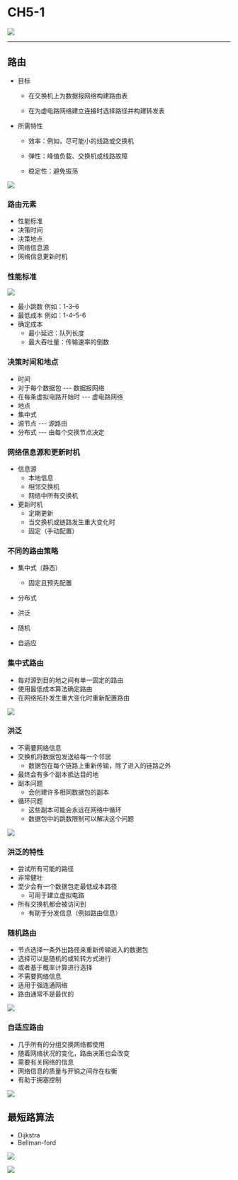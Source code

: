 # CH5-1

![](/home/guan/Desktop/计算机网络/Images/4.30/b7136a8d-910b-4380-b59b-c073b8d421f0.png)

---

## 路由

- 目标 

  - 在交换机上为数据报网络构建路由表 

  - 在为虚电路网络建立连接时选择路径并构建转发表 

- 所需特性 

  - 效率：例如，尽可能小的线路或交换机

  -  弹性：峰值负载、交换机或线路故障 

  - 稳定性：避免振荡

![](/home/guan/Desktop/计算机网络/Images/4.30/0bea8916-7135-4dc6-ae78-b257747d7f0f.png)

### 路由元素 

-  性能标准
-  决策时间
- 决策地点 
- 网络信息源
- 网络信息更新时机

### 性能标准

![](/home/guan/Desktop/计算机网络/Images/4.30/d4c990f2-0605-4bb7-b716-d631fa97e706.png)

-  最小跳数  例如：1-3–6 
- 最低成本 例如：1-4–5-6 
- 确定成本 
  -  最小延迟：队列长度 
  -  最大吞吐量：传输速率的倒数

### 决策时间和地点 

-  时间 
  -  对于每个数据包 --- 数据报网络 
  -  在每条虚拟电路开始时 --- 虚电路网络 
-  地点
  -   集中式 
  -  源节点 --- 源路由 
  - 分布式 --- 由每个交换节点决定

### 网络信息源和更新时机 

- 信息源 
  - 本地信息 
  - 相邻交换机 
  - 网络中所有交换机 
- 更新时机 
  - 定期更新 
  - 当交换机或链路发生重大变化时
  -  固定（手动配置）

### 不同的路由策略 

- 集中式（静态） 
  - 固定且预先配置 

-  分布式 

  -  洪泛

  - 随机 

  - 自适应

### 集中式路由

-  每对源到目的地之间有单一固定的路由 
- 使用最低成本算法确定路由 
- 在网络拓扑发生重大变化时重新配置路由

![](/home/guan/Desktop/计算机网络/Images/4.30/3401a73f-c4ac-4c29-84dd-991252e3f03b.png)

### 洪泛

-  不需要网络信息 
- 交换机将数据包发送给每一个邻居 
  - 数据包在每个链路上重新传输，除了进入的链路之外
-  最终会有多个副本抵达目的地 
- 副本问题 
  - 会创建许多相同数据包的副本 
- 循环问题 
  -  这些副本可能会永远在网络中循环 
  - 数据包中的跳数限制可以解决这个问题

![](/home/guan/Desktop/计算机网络/Images/4.30/d7955f84-dcaa-41e3-8d5c-1ed8a558260a.png)

### 洪泛的特性 

-  尝试所有可能的路径 
  -  非常健壮 
- 至少会有一个数据包走最低成本路径 
  - 可用于建立虚拟电路 
- 所有交换机都会被访问到 
  - 有助于分发信息（例如路由信息）

### 随机路由

-  节点选择一条外出路径来重新传输进入的数据包 
  - 选择可以是随机的或轮转方式进行 
  - 或者基于概率计算进行选择 
- 不需要网络信息 
- 适用于强连通网络 
- 路由通常不是最优的

![](/home/guan/Desktop/计算机网络/Images/4.30/b0915f5b-178d-4754-98a5-87aa7028ea0f.png)

### 自适应路由 

- 几乎所有的分组交换网络都使用
-  随着网络状况的变化，路由决策也会改变
-   需要有关网络的信息
  -   网络信息的质量与开销之间存在权衡 
- 有助于拥塞控制

![](/home/guan/Desktop/计算机网络/Images/4.30/a030afdf-e963-4dad-8297-2eafeaa33415.png)

## 最短路算法

- Dijkstra
- Bellman-ford

![](/home/guan/Desktop/计算机网络/Images/4.30/20482a6c-b485-4571-a8e3-1979c87ac32f.png)

![](/home/guan/Desktop/计算机网络/Images/4.30/e63aafe3-17d1-4fd8-86a4-d097a3769cac.png)